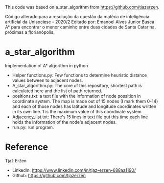 This code was based on a_star_algorithm from https://github.com/tjazerzen.

Código alterado para a resolução da questão da matéria de inteligência artificial da Unisociesc - 2020/2
Editado por: Emanoel Alves Junior
Busca A* para encontrar o menor caminho entre duas cidades de Santa Catarina, próximas a florianópolis.


# a_star_algorithm
Implementation of A* algorithm in python

- Helper functions.py: Few functions to determine heuristic distance values between to adjacent nodes.
- A_star_algorithm.py: The core of this repository, shortest path is calculated here and the list of path returned.
- positions.txt: a text file with the information of node possition in coordinate system. The map is made out of 15 nodes (I mark them 0-14) and each of those nodes has latitude and longitude coordinates written in its own line. 1 is the maximum value of this coordinate system
- Adjacency_list.txt: There's 15 lines in text file but this time each line holds the information of the node's adjacent nodes.
- run.py: run program.

# Reference
Tjaž Eržen
- LinkedIn: https://www.linkedin.com/in/tjaz-erzen-688aa1190/
- Github: https://github.com/tjazerzen

